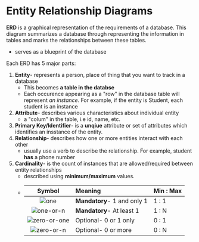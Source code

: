 # Entity Relationship Diagrams

**ERD** is a graphical representation of the requirements of a database. This diagram summarizes a database through representing the information in tables and marks the relationships between these tables.
- serves as a blueprint of the database

Each ERD has 5 major parts: 
  1. **Entity**- represents a person, place of thing that you want to track in a database
      - This becomes **a table in the databse**
      - Each occurence appearing as a "row" in the database table will represent *an instance*. For example, if the entity is Student, each student is an instance
  2. **Attribute**- describes various characteristics about individual entity
      - a "colum" in the table, i.e id, name, etc.
  3. **Primary Key/Identifier**- is a **unqiue** attribute or set of attributes which identifies an insstance of the entity.
  4. **Relationship**- describes how one or more entities interact with each other
      - usually use a verb to describe the relationship. For example, student **has** a phone number 
  5. **Cardinality**- is the count of instances that are allowed/required between entity relationships
      - described using **minimum/maximum** values.
      - | Symbol                           | Meaning                     | Min : Max |
        |:--------------------------------:|:----------------------------|:----------|
        | ![one][one-link]                 | **Mandatory**- 1 and only 1 | 1 : 1     |
        | ![one-or-n][one-or-n-link]       |  **Mandatory**- At least 1  | 1 : N     |
        | ![zero-or-one][zero-or-one-link] | Optional- 0 or 1 only       | 0 : 1     |
        | ![zero-or-n][zero-or-n-link]     | Optional- 0 or more         | 0 : N     |






[one-link]: https://support.content.office.net/en-us/media/637523c1-13d1-4115-b283-b74f1cb26b04.png
[one-or-n-link]:https://support.content.office.net/en-us/media/bb23dbe2-469c-4855-b1d3-60f152219e74.png 
[zero-or-one-link]: https://support.content.office.net/en-us/media/2c940893-a22e-4a59-8ed3-02afef9624ec.png
[zero-or-n-link]: https://support.content.office.net/en-us/media/eb23b8f6-10cb-4b76-a0fe-f86a8f75823b.png